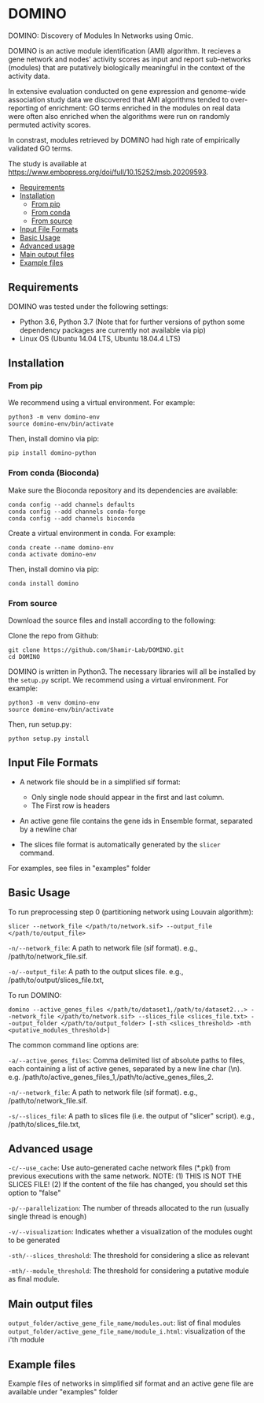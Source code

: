 # DOMINO

DOMINO: Discovery of Modules In Networks using Omic.

DOMINO is an active module identification (AMI) algorithm.  It recieves a gene network and nodes' activity scores as input and report sub-networks (modules) that are putatively biologically meaningful in the context of the activity data.


In extensive evaluation conducted on gene expression and genome-wide association study data we discovered that AMI algorithms tended to over-reporting of enrichment: GO terms enriched in the modules on real data were often also enriched when the algorithms were run on randomly permuted activity scores.

In constrast, modules retrieved by DOMINO had high rate of empirically validated GO terms.

The study is available at https://www.embopress.org/doi/full/10.15252/msb.20209593.

- [Requirements](#requirements)
- [Installation](#installation)
    - [From pip](#from-pip)
    - [From conda](#from-conda-bioconda)
    - [From source](#from-source)
- [Input File Formats](#input-file-formats)
- [Basic Usage](#basic-usage)
- [Advanced usage](#advanced-usage)
- [Main output files](#main-output-files)
- [Example files](#example-files)



## Requirements
DOMINO was tested under the following settings:
- Python 3.6, Python 3.7 (Note that for further versions of python some dependency packages are currently not available via pip)
- Linux OS (Ubuntu 14.04 LTS, Ubuntu 18.04.4 LTS)

## Installation

### From pip

We recommend using a virtual environment. For example:
```
python3 -m venv domino-env
source domino-env/bin/activate
```
Then, install domino via pip:
```
pip install domino-python
```

### From conda (Bioconda)

Make sure the Bioconda repository and its dependencies are available:
```
conda config --add channels defaults
conda config --add channels conda-forge 
conda config --add channels bioconda
```

Create a virtual environment in conda. For example:
```
conda create --name domino-env
conda activate domino-env
```

Then, install domino via pip:
```
conda install domino
```

### From source
Download the source files and install according to the following:

Clone the repo from Github:
```
git clone https://github.com/Shamir-Lab/DOMINO.git
cd DOMINO
```

DOMINO is written in Python3. The necessary libraries will all be installed by the `setup.py` script.
We recommend using a virtual environment. For example:
```
python3 -m venv domino-env
source domino-env/bin/activate
```
Then, run setup.py:
```
python setup.py install
```

## Input File Formats

- A network file should be in a simplified sif format:
  * Only single node should appear in the first and last column. 
  * The First row is headers

- An active gene file contains the gene ids in Ensemble format, separated by a newline char  

- The slices file format is automatically generated by the `slicer` command.


For examples, see files in "examples" folder

## Basic Usage

To run preprocessing step 0 (partitioning network using Louvain algorithm):
```
slicer --network_file </path/to/network.sif> --output_file </path/to/output_file>
```


`-n/--network_file`: A path to network file (sif format). e.g., /path/to/network_file.sif.

`-o/--output_file`: A path to the output slices file. e.g., /path/to/output/slices_file.txt, 

To run DOMINO:
```
domino --active_genes_files </path/to/dataset1,/path/to/dataset2...> --network_file </path/to/network.sif> --slices_file <slices_file.txt> --output_folder </path/to/output_folder> [-sth <slices_threshold> -mth <putative_modules_threshold>]
```

The common command line options are:

`-a/--active_genes_files`: Comma delimited list of absolute paths to files, each containing a list of active genes, separated by a new line char (\n). e.g. /path/to/active_genes_files_1,/path/to/active_genes_files_2.

`-n/--network_file`: A path to network file (sif format). e.g., /path/to/network_file.sif.

`-s/--slices_file`: A path to slices file (i.e. the output of "slicer" script). e.g., /path/to/slices_file.txt, 


## Advanced usage

`-c/--use_cache`: Use auto-generated cache network files (*.pkl) from previous executions with the same network. NOTE: (1) THIS IS NOT THE SLICES FILE! (2) If the content of the file has changed, you should set this option to "false"

`-p/--parallelization`: The number of threads allocated to the run (usually single thread is enough)

`-v/--visualization`: Indicates whether a visualization of the modules ought to be generated 

`-sth/--slices_threshold`: The threshold for considering a slice as relevant

`-mth/--module_threshold`: The threshold for considering a putative module as final module.


## Main output files

`output_folder/active_gene_file_name/modules.out`: list of final modules
`output_folder/active_gene_file_name/module_i.html`: visualization of the i'th module



## Example files

Example files of networks in simplified sif format and an active gene file are available under "examples" folder  
